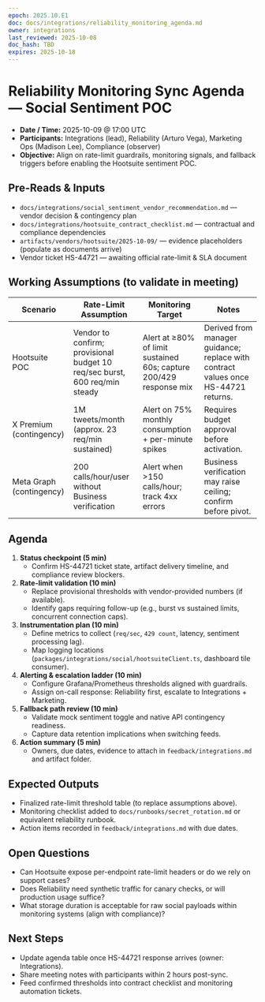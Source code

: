 ```yaml
---
epoch: 2025.10.E1
doc: docs/integrations/reliability_monitoring_agenda.md
owner: integrations
last_reviewed: 2025-10-08
doc_hash: TBD
expires: 2025-10-18
---
```

# Reliability Monitoring Sync Agenda — Social Sentiment POC

- **Date / Time:** 2025-10-09 @ 17:00 UTC
- **Participants:** Integrations (lead), Reliability (Arturo Vega), Marketing Ops (Madison Lee), Compliance (observer)
- **Objective:** Align on rate-limit guardrails, monitoring signals, and fallback triggers before enabling the Hootsuite sentiment POC.

## Pre-Reads & Inputs
- `docs/integrations/social_sentiment_vendor_recommendation.md` — vendor decision & contingency plan
- `docs/integrations/hootsuite_contract_checklist.md` — contractual and compliance dependencies
- `artifacts/vendors/hootsuite/2025-10-09/` — evidence placeholders (populate as documents arrive)
- Vendor ticket HS-44721 — awaiting official rate-limit & SLA document

## Working Assumptions (to validate in meeting)
| Scenario | Rate-Limit Assumption | Monitoring Target | Notes |
| --- | --- | --- | --- |
| Hootsuite POC | Vendor to confirm; provisional budget 10 req/sec burst, 600 req/min steady | Alert at ≥80% of limit sustained 60s; capture 200/429 response mix | Derived from manager guidance; replace with contract values once HS-44721 returns. |
| X Premium (contingency) | 1M tweets/month (approx. 23 req/min sustained) | Alert on 75% monthly consumption + per-minute spikes | Requires budget approval before activation. |
| Meta Graph (contingency) | 200 calls/hour/user without Business verification | Alert when >150 calls/hour; track 4xx errors | Business verification may raise ceiling; confirm before pivot. |

## Agenda
1. **Status checkpoint (5 min)**
   - Confirm HS-44721 ticket state, artifact delivery timeline, and compliance review blockers.
2. **Rate-limit validation (10 min)**
   - Replace provisional thresholds with vendor-provided numbers (if available).
   - Identify gaps requiring follow-up (e.g., burst vs sustained limits, concurrent connection caps).
3. **Instrumentation plan (10 min)**
   - Define metrics to collect (`req/sec`, `429 count`, latency, sentiment processing lag).
   - Map logging locations (`packages/integrations/social/hootsuiteClient.ts`, dashboard tile consumer).
4. **Alerting & escalation ladder (10 min)**
   - Configure Grafana/Prometheus thresholds aligned with guardrails.
   - Assign on-call response: Reliability first, escalate to Integrations + Marketing.
5. **Fallback path review (10 min)**
   - Validate mock sentiment toggle and native API contingency readiness.
   - Capture data retention implications when switching feeds.
6. **Action summary (5 min)**
   - Owners, due dates, evidence to attach in `feedback/integrations.md` and artifact folder.

## Expected Outputs
- Finalized rate-limit threshold table (to replace assumptions above).
- Monitoring checklist added to `docs/runbooks/secret_rotation.md` or equivalent reliability runbook.
- Action items recorded in `feedback/integrations.md` with due dates.

## Open Questions
- Can Hootsuite expose per-endpoint rate-limit headers or do we rely on support cases?
- Does Reliability need synthetic traffic for canary checks, or will production usage suffice?
- What storage duration is acceptable for raw social payloads within monitoring systems (align with compliance)?

## Next Steps
- Update agenda table once HS-44721 response arrives (owner: Integrations).
- Share meeting notes with participants within 2 hours post-sync.
- Feed confirmed thresholds into contract checklist and monitoring automation tickets.
